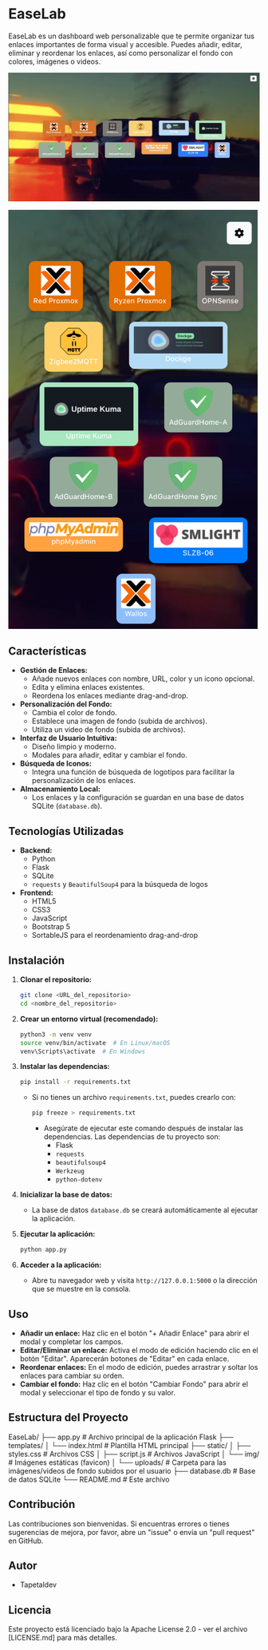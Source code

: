 # EaseLab

EaseLab es un dashboard web personalizable que te permite organizar tus enlaces importantes de forma visual y accesible.  Puedes añadir, editar, eliminar y reordenar los enlaces, así como personalizar el fondo con colores, imágenes o videos.

![desktop.png](img/desktop.png)

<img src="img/responsive.png" alt="Captura de pantalla del dashboard" style="width: 500px; height: auto;">

## Características

* **Gestión de Enlaces:**
    * Añade nuevos enlaces con nombre, URL, color y un icono opcional.
    * Edita y elimina enlaces existentes.
    * Reordena los enlaces mediante drag-and-drop.
* **Personalización del Fondo:**
    * Cambia el color de fondo.
    * Establece una imagen de fondo (subida de archivos).
    * Utiliza un video de fondo (subida de archivos).
* **Interfaz de Usuario Intuitiva:**
    * Diseño limpio y moderno.
    * Modales para añadir, editar y cambiar el fondo.
* **Búsqueda de Iconos:**
    * Integra una función de búsqueda de logotipos para facilitar la personalización de los enlaces.
* **Almacenamiento Local:**
    * Los enlaces y la configuración se guardan en una base de datos SQLite (`database.db`).

## Tecnologías Utilizadas

* **Backend:**
    * Python
    * Flask
    * SQLite
    * `requests` y `BeautifulSoup4` para la búsqueda de logos
* **Frontend:**
    * HTML5
    * CSS3
    * JavaScript
    * Bootstrap 5
    * SortableJS para el reordenamiento drag-and-drop

## Instalación

1.  **Clonar el repositorio:**

    ```bash
    git clone <URL_del_repositorio>
    cd <nombre_del_repositorio>
    ```

2.  **Crear un entorno virtual (recomendado):**

    ```bash
    python3 -m venv venv
    source venv/bin/activate  # En Linux/macOS
    venv\Scripts\activate  # En Windows
    ```

3.  **Instalar las dependencias:**

    ```bash
    pip install -r requirements.txt
    ```

    * Si no tienes un archivo `requirements.txt`, puedes crearlo con:

        ```bash
        pip freeze > requirements.txt 
        ```
        * Asegúrate de ejecutar este comando después de instalar las dependencias. Las dependencias de tu proyecto son:
            * Flask
            * `requests`
            * `beautifulsoup4`
            * `Werkzeug`
            * `python-dotenv`
4.  **Inicializar la base de datos:**

    * La base de datos `database.db` se creará automáticamente al ejecutar la aplicación.

5.  **Ejecutar la aplicación:**

    ```bash
    python app.py
    ```

6.  **Acceder a la aplicación:**

    * Abre tu navegador web y visita `http://127.0.0.1:5000` o la dirección que se muestre en la consola.

## Uso

* **Añadir un enlace:** Haz clic en el botón "+ Añadir Enlace" para abrir el modal y completar los campos.
* **Editar/Eliminar un enlace:** Activa el modo de edición haciendo clic en el botón "Editar". Aparecerán botones de "Editar" en cada enlace.
* **Reordenar enlaces:** En el modo de edición, puedes arrastrar y soltar los enlaces para cambiar su orden.
* **Cambiar el fondo:** Haz clic en el botón "Cambiar Fondo" para abrir el modal y seleccionar el tipo de fondo y su valor.

## Estructura del Proyecto

EaseLab/
├── app.py              # Archivo principal de la aplicación Flask
├── templates/
│   └── index.html      # Plantilla HTML principal
├── static/
│   ├── styles.css      # Archivos CSS
│   ├── script.js       # Archivos JavaScript
│   └── img/            # Imágenes estáticas (favicon)
│   └── uploads/        # Carpeta para las imágenes/videos de fondo subidos por el usuario
├── database.db         # Base de datos SQLite
└── README.md           # Este archivo


## Contribución

Las contribuciones son bienvenidas. Si encuentras errores o tienes sugerencias de mejora, por favor, abre un "issue" o envía un "pull request" en GitHub.

## Autor

* Tapetaldev

## Licencia

Este proyecto está licenciado bajo la Apache License 2.0 - ver el archivo [LICENSE.md] para más detalles.